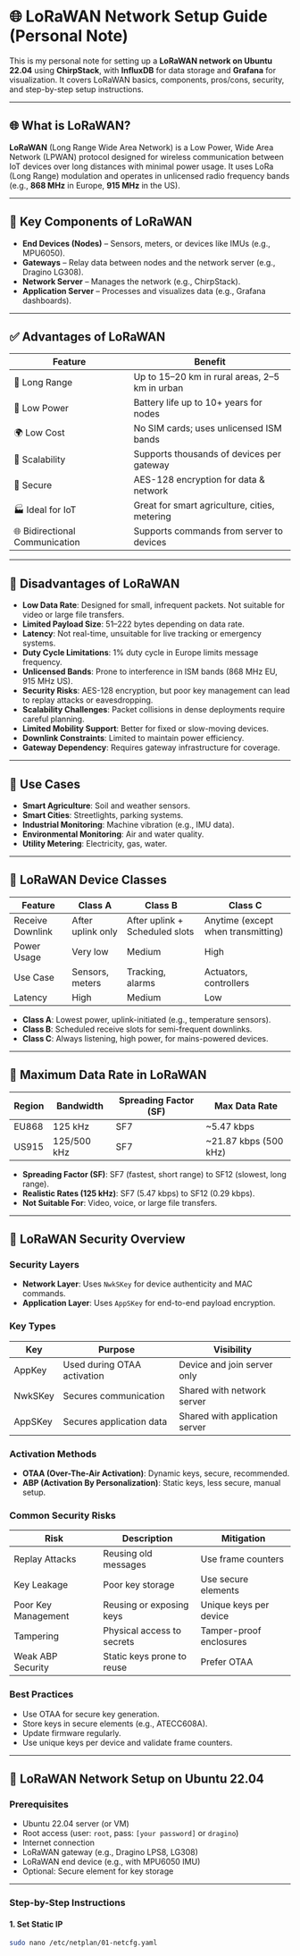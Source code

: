 # 🌐 LoRaWAN Network Setup Guide (Personal Note)

This is my personal note for setting up a **LoRaWAN network on Ubuntu 22.04** using **ChirpStack**, with **InfluxDB** for data storage and **Grafana** for visualization. It covers LoRaWAN basics, components, pros/cons, security, and step-by-step setup instructions.

---

## 🌐 What is LoRaWAN?

**LoRaWAN** (Long Range Wide Area Network) is a Low Power, Wide Area Network (LPWAN) protocol designed for wireless communication between IoT devices over long distances with minimal power usage. It uses LoRa (Long Range) modulation and operates in unlicensed radio frequency bands (e.g., **868 MHz** in Europe, **915 MHz** in the US).

---

## 🔧 Key Components of LoRaWAN

- **End Devices (Nodes)** – Sensors, meters, or devices like IMUs (e.g., MPU6050).
- **Gateways** – Relay data between nodes and the network server (e.g., Dragino LG308).
- **Network Server** – Manages the network (e.g., ChirpStack).
- **Application Server** – Processes and visualizes data (e.g., Grafana dashboards).

---

## ✅ Advantages of LoRaWAN

| Feature                  | Benefit                                         |
|--------------------------|--------------------------------------------------|
| 📡 Long Range             | Up to 15–20 km in rural areas, 2–5 km in urban   |
| 🔋 Low Power              | Battery life up to 10+ years for nodes           |
| 🌍 Low Cost               | No SIM cards; uses unlicensed ISM bands          |
| 📶 Scalability            | Supports thousands of devices per gateway        |
| 🔐 Secure                 | AES-128 encryption for data & network            |
| 🏭 Ideal for IoT          | Great for smart agriculture, cities, metering    |
| 🌐 Bidirectional Communication | Supports commands from server to devices |

---

## 🔻 Disadvantages of LoRaWAN

- **Low Data Rate**: Designed for small, infrequent packets. Not suitable for video or large file transfers.
- **Limited Payload Size**: 51–222 bytes depending on data rate.
- **Latency**: Not real-time, unsuitable for live tracking or emergency systems.
- **Duty Cycle Limitations**: 1% duty cycle in Europe limits message frequency.
- **Unlicensed Bands**: Prone to interference in ISM bands (868 MHz EU, 915 MHz US).
- **Security Risks**: AES-128 encryption, but poor key management can lead to replay attacks or eavesdropping.
- **Scalability Challenges**: Packet collisions in dense deployments require careful planning.
- **Limited Mobility Support**: Better for fixed or slow-moving devices.
- **Downlink Constraints**: Limited to maintain power efficiency.
- **Gateway Dependency**: Requires gateway infrastructure for coverage.

---

## 📌 Use Cases

- **Smart Agriculture**: Soil and weather sensors.
- **Smart Cities**: Streetlights, parking systems.
- **Industrial Monitoring**: Machine vibration (e.g., IMU data).
- **Environmental Monitoring**: Air and water quality.
- **Utility Metering**: Electricity, gas, water.

---

## 🔹 LoRaWAN Device Classes

| Feature            | Class A                     | Class B                      | Class C                      |
|--------------------|-----------------------------|------------------------------|------------------------------|
| Receive Downlink   | After uplink only           | After uplink + Scheduled slots | Anytime (except when transmitting) |
| Power Usage        | Very low                    | Medium                       | High                         |
| Use Case           | Sensors, meters             | Tracking, alarms             | Actuators, controllers       |
| Latency            | High                        | Medium                       | Low                          |

- **Class A**: Lowest power, uplink-initiated (e.g., temperature sensors).
- **Class B**: Scheduled receive slots for semi-frequent downlinks.
- **Class C**: Always listening, high power, for mains-powered devices.

---

## 📡 Maximum Data Rate in LoRaWAN

| Region | Bandwidth | Spreading Factor (SF) | Max Data Rate            |
|--------|-----------|------------------------|---------------------------|
| EU868  | 125 kHz   | SF7                    | ~5.47 kbps                |
| US915  | 125/500 kHz | SF7                  | ~21.87 kbps (500 kHz)     |

- **Spreading Factor (SF)**: SF7 (fastest, short range) to SF12 (slowest, long range).
- **Realistic Rates (125 kHz)**: SF7 (5.47 kbps) to SF12 (0.29 kbps).
- **Not Suitable For**: Video, voice, or large file transfers.

---

## 🔐 LoRaWAN Security Overview

### Security Layers

- **Network Layer**: Uses `NwkSKey` for device authenticity and MAC commands.
- **Application Layer**: Uses `AppSKey` for end-to-end payload encryption.

### Key Types

| Key     | Purpose                        | Visibility                        |
|---------|--------------------------------|-----------------------------------|
| AppKey  | Used during OTAA activation    | Device and join server only       |
| NwkSKey | Secures communication          | Shared with network server        |
| AppSKey | Secures application data       | Shared with application server    |

### Activation Methods

- **OTAA (Over-The-Air Activation)**: Dynamic keys, secure, recommended.
- **ABP (Activation By Personalization)**: Static keys, less secure, manual setup.

### Common Security Risks

| Risk           | Description                  | Mitigation                        |
|----------------|------------------------------|------------------------------------|
| Replay Attacks | Reusing old messages         | Use frame counters                 |
| Key Leakage    | Poor key storage             | Use secure elements                |
| Poor Key Management | Reusing or exposing keys | Unique keys per device             |
| Tampering      | Physical access to secrets   | Tamper-proof enclosures            |
| Weak ABP Security | Static keys prone to reuse | Prefer OTAA                        |

### Best Practices

- Use OTAA for secure key generation.
- Store keys in secure elements (e.g., ATECC608A).
- Update firmware regularly.
- Use unique keys per device and validate frame counters.

---

## 🔧 LoRaWAN Network Setup on Ubuntu 22.04

### Prerequisites

- Ubuntu 22.04 server (or VM)
- Root access (user: `root`, pass: `[your password]` or `dragino`)
- Internet connection
- LoRaWAN gateway (e.g., Dragino LPS8, LG308)
- LoRaWAN end device (e.g., with MPU6050 IMU)
- Optional: Secure element for key storage

---

### Step-by-Step Instructions

#### 1. Set Static IP

```bash
sudo nano /etc/netplan/01-netcfg.yaml
